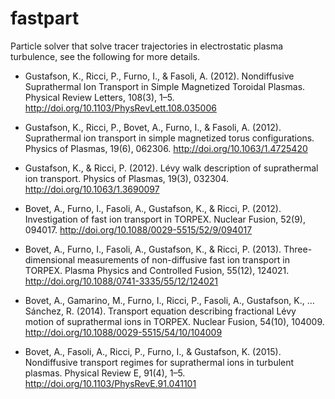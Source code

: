 # fastpart
Particle solver that solve tracer trajectories in electrostatic plasma turbulence, see the following for more details.

- Gustafson, K., Ricci, P., Furno, I., & Fasoli, A. (2012). Nondiffusive Suprathermal Ion Transport in Simple Magnetized Toroidal Plasmas. Physical Review Letters, 108(3), 1–5. http://doi.org/10.1103/PhysRevLett.108.035006

- Gustafson, K., Ricci, P., Bovet, A., Furno, I., & Fasoli, A. (2012). Suprathermal ion transport in simple magnetized torus configurations. Physics of Plasmas, 19(6), 062306. http://doi.org/10.1063/1.4725420

- Gustafson, K., & Ricci, P. (2012). Lévy walk description of suprathermal ion transport. Physics of Plasmas, 19(3), 032304. http://doi.org/10.1063/1.3690097

- Bovet, A., Furno, I., Fasoli, A., Gustafson, K., & Ricci, P. (2012). Investigation of fast ion transport in TORPEX. Nuclear Fusion, 52(9), 094017. http://doi.org/10.1088/0029-5515/52/9/094017

- Bovet, A., Furno, I., Fasoli, A., Gustafson, K., & Ricci, P. (2013). Three-dimensional measurements of non-diffusive fast ion transport in TORPEX. Plasma Physics and Controlled Fusion, 55(12), 124021. http://doi.org/10.1088/0741-3335/55/12/124021

- Bovet, A., Gamarino, M., Furno, I., Ricci, P., Fasoli, A., Gustafson, K., … Sánchez, R. (2014). Transport equation describing fractional Lévy motion of suprathermal ions in TORPEX. Nuclear Fusion, 54(10), 104009. http://doi.org/10.1088/0029-5515/54/10/104009

- Bovet, A., Fasoli, A., Ricci, P., Furno, I., & Gustafson, K. (2015). Nondiffusive transport regimes for suprathermal ions in turbulent plasmas. Physical Review E, 91(4), 1–5. http://doi.org/10.1103/PhysRevE.91.041101

